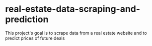 # real-estate-data-scraping-and-prediction
This project's goal is to scrape data from a real estate website and to predict prices of future deals
